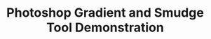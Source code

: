 ---
ee_id: '174'
site: '1'
type: '2'
long_id: 2007-013 Photoshop Gradient and Smudge Tool Demonstration
url: 2007-013-photoshop-gradient-and-smudge-tool-demonstration
year: '2007'
medium: Inkjet on laminate.
commission:
add_credit:
dims: 43 x 43 inches
pitch: "<p>​Photoshop gradient and smudge tool demonstration.</p>"
ps:
live_url:
related:
title: 'Photoshop Gradient and Smudge Tool Demonstration '
youtube:
imgs: photoshop-smudge-2007-013-digital-database-ih.jpg
subheading:
year2: '2007'
download:
add_credits:
related_code:
! '':
layout: things-i-made
---